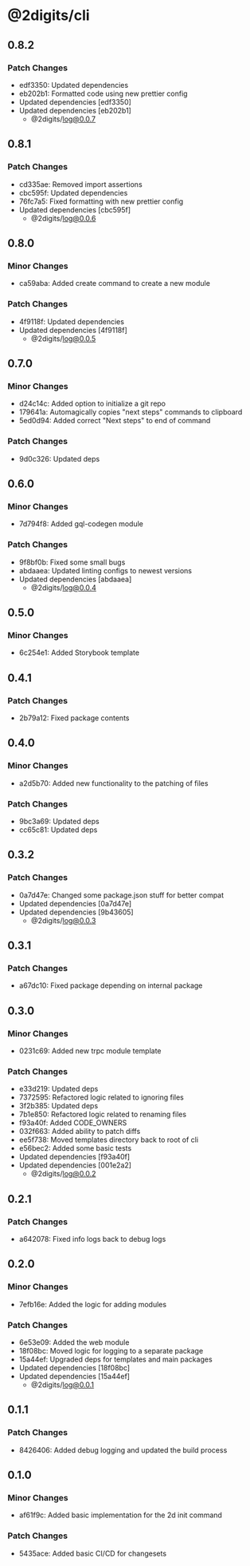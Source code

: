 # @2digits/cli

## 0.8.2

### Patch Changes

- edf3350: Updated dependencies
- eb202b1: Formatted code using new prettier config
- Updated dependencies [edf3350]
- Updated dependencies [eb202b1]
  - @2digits/log@0.0.7

## 0.8.1

### Patch Changes

- cd335ae: Removed import assertions
- cbc595f: Updated dependencies
- 76fc7a5: Fixed formatting with new prettier config
- Updated dependencies [cbc595f]
  - @2digits/log@0.0.6

## 0.8.0

### Minor Changes

- ca59aba: Added create command to create a new module

### Patch Changes

- 4f9118f: Updated dependencies
- Updated dependencies [4f9118f]
  - @2digits/log@0.0.5

## 0.7.0

### Minor Changes

- d24c14c: Added option to initialize a git repo
- 179641a: Automagically copies "next steps" commands to clipboard
- 5ed0d94: Added correct "Next steps" to end of command

### Patch Changes

- 9d0c326: Updated deps

## 0.6.0

### Minor Changes

- 7d794f8: Added gql-codegen module

### Patch Changes

- 9f8bf0b: Fixed some small bugs
- abdaaea: Updated linting configs to newest versions
- Updated dependencies [abdaaea]
  - @2digits/log@0.0.4

## 0.5.0

### Minor Changes

- 6c254e1: Added Storybook template

## 0.4.1

### Patch Changes

- 2b79a12: Fixed package contents

## 0.4.0

### Minor Changes

- a2d5b70: Added new functionality to the patching of files

### Patch Changes

- 9bc3a69: Updated deps
- cc65c81: Updated deps

## 0.3.2

### Patch Changes

- 0a7d47e: Changed some package.json stuff for better compat
- Updated dependencies [0a7d47e]
- Updated dependencies [9b43605]
  - @2digits/log@0.0.3

## 0.3.1

### Patch Changes

- a67dc10: Fixed package depending on internal package

## 0.3.0

### Minor Changes

- 0231c69: Added new trpc module template

### Patch Changes

- e33d219: Updated deps
- 7372595: Refactored logic related to ignoring files
- 3f2b385: Updated deps
- 7b1e850: Refactored logic related to renaming files
- f93a40f: Added CODE_OWNERS
- 032f663: Added ability to patch diffs
- ee5f738: Moved templates directory back to root of cli
- e56bec2: Added some basic tests
- Updated dependencies [f93a40f]
- Updated dependencies [001e2a2]
  - @2digits/log@0.0.2

## 0.2.1

### Patch Changes

- a642078: Fixed info logs back to debug logs

## 0.2.0

### Minor Changes

- 7efb16e: Added the logic for adding modules

### Patch Changes

- 6e53e09: Added the web module
- 18f08bc: Moved logic for logging to a separate package
- 15a44ef: Upgraded deps for templates and main packages
- Updated dependencies [18f08bc]
- Updated dependencies [15a44ef]
  - @2digits/log@0.0.1

## 0.1.1

### Patch Changes

- 8426406: Added debug logging and updated the build process

## 0.1.0

### Minor Changes

- af61f9c: Added basic implementation for the 2d init command

### Patch Changes

- 5435ace: Added basic CI/CD for changesets
